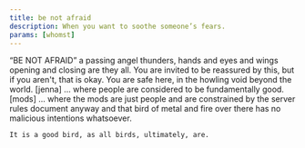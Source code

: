 ```yaml
---
title: be not afraid
description: When you want to soothe someone’s fears.
params: [whomst]
---
```


“BE NOT AFRAID” a passing angel thunders, hands and eyes and wings opening and closing are they all. You are invited to be reassured by this, but if you aren't, that is okay. You are safe here, in the howling void beyond the world.
[jenna]
 ... where people are considered to be fundamentally good.
[mods]
  ... where the mods are just people and are constrained by the server rules document anyway and that bird of metal and fire over there has no malicious intentions whatsoever.

    It is a good bird, as all birds, ultimately, are.